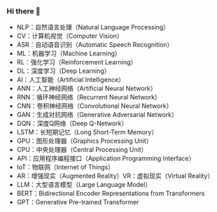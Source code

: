 ### Hi there 👋

 - NLP：自然语言处理（Natural Language Processing）
 - CV：计算机视觉（Computer Vision）
 - ASR：自动语音识别（Automatic Speech Recognition）
 - ML：机器学习（Machine Learning）
 - RL：强化学习（Reinforcement Learning）
 - DL：深度学习（Deep Learning）
 - AI：人工智能（Artificial Intelligence）
 - ANN：人工神经网络（Artificial Neural Network）
 - RNN：循环神经网络（Recurrent Neural Network）
 - CNN：卷积神经网络（Convolutional Neural Network）
 - GAN：生成对抗网络（Generative Adversarial Network）
 - DQN：深度Q网络（Deep Q-Network）
 - LSTM：长短期记忆（Long Short-Term Memory）
 - GPU：图形处理器（Graphics Processing Unit）
 - CPU：中央处理器（Central Processing Unit）
 - API：应用程序编程接口（Application Programming Interface）
 - IoT：物联网（Internet of Things）
 - AR：增强现实（Augmented Reality）VR：虚拟现实（Virtual Reality）
 - LLM：大型语言模型（Large Language Model）
 - BERT：Bidirectional Encoder Representations from Transformers
 - GPT：Generative Pre-trained Transformer

<!--
**wwkiyyx/wwkiyyx** is a ✨ _special_ ✨ repository because its `README.md` (this file) appears on your GitHub profile.

Here are some ideas to get you started:

- 🔭 I’m currently working on ...
- 🌱 I’m currently learning ...
- 👯 I’m looking to collaborate on ...
- 🤔 I’m looking for help with ...
- 💬 Ask me about ...
- 📫 How to reach me: ...
- 😄 Pronouns: ...
- ⚡ Fun fact: ...
-->
